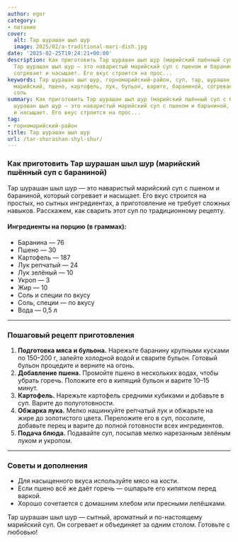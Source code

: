 ```yaml
---
author: egor
category:
- питание
cover:
  alt: Тар шурашан шыл шур
  image: 2025/02/a-traditional-mari-dish.jpg
date: '2025-02-25T19:24:21+00:00'
description: Как приготовить Тар шурашан шыл шур (марийский пшённый суп с бараниной)
  Тар шурашан шыл шур — это наваристый марийский суп с пшеном и бараниной, который
  согревает и насыщает. Его вкус строится на прос...
keywords: Тар шурашан шыл шур, горномарийский-район, суп, тар, шурашан, шыл, шур,
  марийский, пшено, картофель, лук, бульон, варите, бараниной, согревает, репчатый,
  соль
summary: Как приготовить Тар шурашан шыл шур (марийский пшённый суп с бараниной) Тар
  шурашан шыл шур — это наваристый марийский суп с пшеном и бараниной, который согревает
  и насыщает. Его вкус строится на прос...
tag:
- горномарийский-район
title: Тар шурашан шыл шур
url: /tar-shurashan-shyl-shur/
---
```


### Как приготовить Тар шурашан шыл шур (марийский пшённый суп с бараниной)

Тар шурашан шыл шур — это наваристый марийский суп с пшеном и бараниной, который согревает и насыщает. Его вкус строится на простых, но сытных ингредиентах, а приготовление не требует сложных навыков. Расскажем, как сварить этот суп по традиционному рецепту.

#### Ингредиенты на порцию (в граммах):

- Баранина — 76
- Пшено — 30
- Картофель — 187
- Лук репчатый — 24
- Лук зелёный — 10
- Укроп — 3
- Жир — 10
- Соль и специи по вкусу
- Соль, специи — по вкусу
- Вода — 0,5 л

* * *

### Пошаговый рецепт приготовления

1. **Подготовка мяса и бульона.** Нарежьте баранину крупными кусками по 150–200 г, залейте холодной водой и сварите бульон. Готовый бульон процедите и верните на огонь.
1. **Добавление пшена.** Промойте пшено в нескольких водах, чтобы убрать горечь. Положите его в кипящий бульон и варите 10–15 минут.
1. **Картофель.** Нарежьте картофель средними кубиками и добавьте в суп. Варите до полуготовности.
1. **Обжарка лука.** Мелко нашинкуйте репчатый лук и обжарьте на жире до золотистого цвета. Переложите его в суп, посолите, добавьте перец и варите до полной готовности всех ингредиентов.
1. **Подача блюда.** Подавайте суп, посыпав мелко нарезанным зелёным луком и укропом.

* * *

### Советы и дополнения

- Для насыщенного вкуса используйте мясо на кости.
- Если пшено всё же даёт горечь — ошпарьте его кипятком перед варкой.
- Хорошо сочетается с домашним хлебом или пресными лепёшками.

Тар шурашан шыл шур — сытный, ароматный и по-настоящему марийский суп. Он согревает и объединяет за одним столом. Готовьте с любовью!